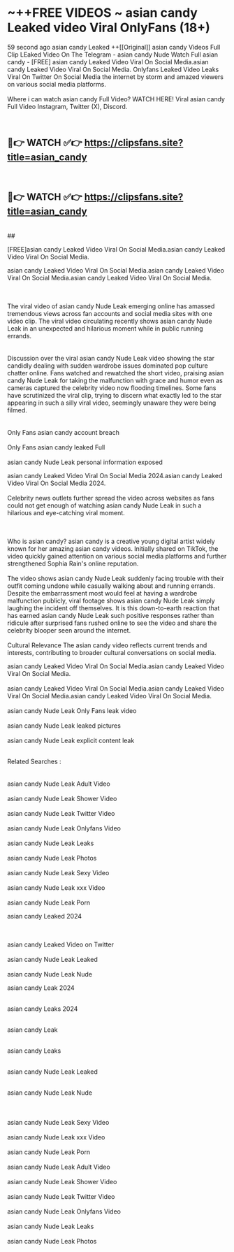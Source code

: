 # ~++FREE VIDEOS ~ asian candy Leaked video Viral OnlyFans (18+)<br>


59 second ago asian candy Leaked ++[[Original]] asian candy Videos Full Clip LEaked Video On The Telegram  - asian candy Nude  Watch Full asian candy - [FREE] asian candy Leaked Video Viral On Social Media.asian candy Leaked Video Viral On Social Media.   Onlyfans Leaked Video Leaks Viral On Twitter On Social Media the internet by storm and amazed viewers on various social media platforms. <br><br>
Where i can watch asian candy Full Video? WATCH HERE! Viral asian candy Full Video Instagram, Twitter (X), Discord. <br>


 <br>

##  🔴👉 WATCH ✅👉  <a href="https://clipsfans.site?title=asian_candy&ref=git">https://clipsfans.site?title=asian_candy</a> <br>
  <br>

##  🔴👉 WATCH ✅👉  <a href="https://clipsfans.site?title=asian_candy&ref=git">https://clipsfans.site?title=asian_candy</a> <br>
  <br>
  ##



[FREE]asian candy Leaked Video Viral On Social Media.asian candy Leaked Video Viral On Social Media. <br>

asian candy Leaked Video Viral On Social Media.asian candy Leaked Video Viral On Social Media.asian candy Leaked Video Viral On Social Media. <br>


  <br>

  <br>
The viral video of asian candy Nude Leak emerging online has amassed tremendous views across fan accounts and social media sites with one video clip. The viral video circulating recently shows asian candy Nude Leak in an unexpected and hilarious moment while in public running errands.<br>
<br>


<br>
Discussion over the viral asian candy Nude Leak video showing the star candidly dealing with sudden wardrobe issues dominated pop culture chatter online. Fans watched and rewatched the short video, praising asian candy Nude Leak for taking the malfunction with grace and humor even as cameras captured the celebrity video now flooding timelines. Some fans have scrutinized the viral clip, trying to discern what exactly led to the star appearing in such a silly viral video, seemingly unaware they were being filmed.<br>
<br>
<br> 
Only Fans asian candy account breach<br>
<br>
Only Fans asian candy leaked Full <br>
<br>
asian candy Nude Leak personal information exposed<br>

asian candy Leaked Video Viral On Social Media 2024.asian candy Leaked Video Viral On Social Media 2024. <br>
<br>
Celebrity news outlets further spread the video across websites as fans could not get enough of watching asian candy Nude Leak in such a hilarious and eye-catching viral moment.<br>
<br>

<br>
Who is asian candy? asian candy is a creative young digital artist widely known for her amazing asian candy videos. Initially shared on TikTok, the video quickly gained attention on various social media platforms and further strengthened Sophia Rain's online reputation.<br>
<br>
The video shows asian candy Nude Leak suddenly facing trouble with their outfit coming undone while casually walking about and running errands. Despite the embarrassment most would feel at having a wardrobe malfunction publicly, viral footage shows asian candy Nude Leak simply laughing the incident off themselves. It is this down-to-earth reaction that has earned asian candy Nude Leak such positive responses rather than ridicule after surprised fans rushed online to see the video and share the celebrity blooper seen around the internet.<br>
<br>
Cultural Relevance The asian candy video reflects current trends and interests, contributing to broader cultural conversations on social media.<br>

asian candy Leaked Video Viral On Social Media.asian candy Leaked Video Viral On Social Media.<br>
<br>
asian candy Leaked Video Viral On Social Media.asian candy Leaked Video Viral On Social Media.asian candy Leaked Video Viral On Social Media.<br>
<br>
asian candy Nude Leak Only Fans leak video<br>
<br>
asian candy Nude Leak leaked pictures<br>
<br>
asian candy Nude Leak explicit content leak<br>


<br>
Related Searches :<br>
<br>

<br>
asian candy Nude Leak Adult Video<br>
<br>
asian candy Nude Leak Shower Video<br>
<br>
asian candy Nude Leak Twitter Video<br>
<br>
asian candy Nude Leak Onlyfans Video<br>
<br>
asian candy Nude Leak Leaks<br>
<br>
asian candy Nude Leak Photos<br>

<br>
asian candy Nude Leak Sexy Video<br>
<br>
asian candy Nude Leak xxx Video<br>
<br>
asian candy Nude Leak Porn<br>

asian candy  Leaked 2024 <br> <br>
<br>

asian candy Leaked Video on Twitter <br>
<br>
asian candy Nude Leak Leaked<br>
<br>
asian candy Nude Leak Nude<br>


asian candy  Leak 2024 <br> <br>



asian candy  Leaks 2024 <br> <br>



 
asian candy  Leak<br> <br>



asian candy  Leaks<br> <br>


asian candy Nude Leak Leaked<br> <br>

asian candy Nude Leak Nude<br> <br>
<br> <br>
asian candy Nude Leak Sexy Video
<br> <br>
asian candy Nude Leak xxx Video
<br> <br>
asian candy Nude Leak Porn
<br> <br>
asian candy Nude Leak Adult Video
<br> <br>
asian candy Nude Leak Shower Video
<br> <br>
asian candy Nude Leak Twitter Video
<br> <br>
asian candy Nude Leak Onlyfans Video
<br> <br>
asian candy Nude Leak Leaks
<br> <br>
asian candy Nude Leak Photos






</p>




 



</p>











